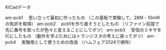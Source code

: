 KICadデータ

am-pcb1
　思い立って最初に作ったもの
（この基板で実験して、28M・10mWの免許を取得）
am-pcb2
　pcb1を作り直そうとしたもの
（リファイン前提で先に番号を取ったが色々と変えることにしてボツ）
am-pcb3
　受信のミキサをICにしたもの
（動作を学ぶためにはトランジスタの考えに戻ってボツ）
am-pcb4
　実験用として使うための改良
（ハムフェア2024で頒布）
